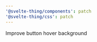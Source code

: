 ```yaml
---
'@svelte-thing/components': patch
'@svelte-thing/css': patch
---
```


Improve button hover background
